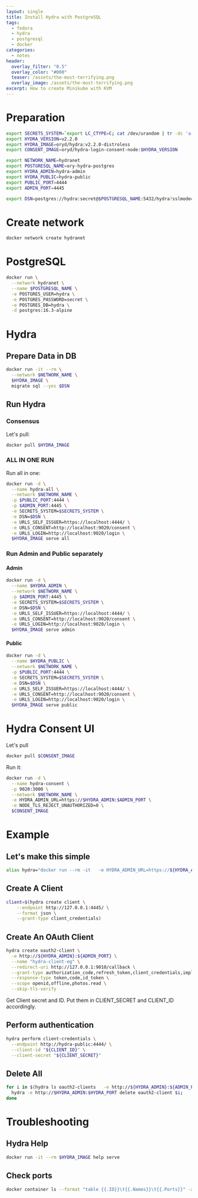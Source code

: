 ```yaml
---
layout: single
title: Install Hydra with PostgreSQL
tags:
  - fedora
  - hydra
  - postgresql
  - docker
categories:
  - notes
header:
  overlay_filter: "0.5"
  overlay_color: "#000"
  teaser: /assets/the-most-terrifying.png
  overlay_image: /assets/the-most-terrifying.png
excerpt: How to create Minikube with KVM  
---
```

# Preparation

```bash
export SECRETS_SYSTEM=`export LC_CTYPE=C; cat /dev/urandom | tr -dc 'a-zA-Z0-9' | fold -w 32 | head -n 1`
export HYDRA_VERSION=v2.2.0
export HYDRA_IMAGE=oryd/hydra:v2.2.0-distroless
export CONSENT_IMAGE=oryd/hydra-login-consent-node:$HYDRA_VERSION

export NETWORK_NAME=hydranet
export POSTGRESQL_NAME=ory-hydra-postgres
export HYDRA_ADMIN=hydra-admin
export HYDRA_PUBLIC=hydra-public
export PUBLIC_PORT=4444
export ADMIN_PORT=4445

export DSN=postgres://hydra:secret@$POSTGRESQL_NAME:5432/hydra?sslmode=disable
```

# Create network

```bash
docker network create hydranet
```

# PostgreSQL

```bash
docker run \
  --network hydranet \
  --name $POSTGRESQL_NAME \
  -e POSTGRES_USER=hydra \
  -e POSTGRES_PASSWORD=secret \
  -e POSTGRES_DB=hydra \
  -d postgres:16.3-alpine
```

# Hydra

## Prepare Data in DB 

```bash
docker run -it --rm \
  --network $NETWORK_NAME \
  $HYDRA_IMAGE \
  migrate sql --yes $DSN
```

## Run Hydra

### Consensus
Let's pull:

```bash
docker pull $HYDRA_IMAGE
```

### ALL IN ONE RUN

Run all in one:

```bash
docker run -d \
  --name hydra-all \
  --network $NETWORK_NAME \
  -p $PUBLIC_PORT:4444 \
  -p $ADMIN_PORT:4445 \
  -e SECRETS_SYSTEM=$SECRETS_SYSTEM \
  -e DSN=$DSN \
  -e URLS_SELF_ISSUER=https://localhost:4444/ \
  -e URLS_CONSENT=http://localhost:9020/consent \
  -e URLS_LOGIN=http://localhost:9020/login \
  $HYDRA_IMAGE serve all
```

### Run Admin and Public separately

#### Admin

```bash
docker run -d \
  --name $HYDRA_ADMIN \
  --network $NETWORK_NAME \
  -p $ADMIN_PORT:4445 \
  -e SECRETS_SYSTEM=$SECRETS_SYSTEM \
  -e DSN=$DSN \
  -e URLS_SELF_ISSUER=https://localhost:4444/ \
  -e URLS_CONSENT=http://localhost:9020/consent \
  -e URLS_LOGIN=http://localhost:9020/login \
  $HYDRA_IMAGE serve admin
```

#### Public

```bash
docker run -d \
  --name $HYDRA_PUBLIC \
  --network $NETWORK_NAME \
  -p $PUBLIC_PORT:4444 \
  -e SECRETS_SYSTEM=$SECRETS_SYSTEM \
  -e DSN=$DSN \
  -e URLS_SELF_ISSUER=https://localhost:4444/ \
  -e URLS_CONSENT=http://localhost:9020/consent \
  -e URLS_LOGIN=http://localhost:9020/login \
  $HYDRA_IMAGE serve public
```

# Hydra Consent UI

Let's pull

```bash
docker pull $CONSENT_IMAGE
```

Run it:

```bash
docker run -d \
  --name hydra-consent \
  -p 9020:3000 \
  --network $NETWORK_NAME \
  -e HYDRA_ADMIN_URL=https://$HYDRA_ADMIN:$ADMIN_PORT \
  -e NODE_TLS_REJECT_UNAUTHORIZED=0 \
  $CONSENT_IMAGE
```

# Example

## Let's make this simple

```bash
alias hydra="docker run --rm -it   -e HYDRA_ADMIN_URL=https://${HYDRA_ADMIN}:${ADMIN_PORT}   --network $NETWORK_NAME   ${HYDRA_IMAGE}"
```

## Create A Client

```bash
client=$(hydra create client \
    --endpoint http://127.0.0.1:4445/ \
    --format json \
    --grant-type client_credentials)
```

## Create An OAuth Client

```bash
hydra create oauth2-client \
  -e http://${HYDRA_ADMIN}:${ADMIN_PORT} \
  --name "hydra-client-eg" \
  --redirect-uri http://127.0.0.1:9010/callback \
  --grant-type authorization_code,refresh_token,client_credentials,implicit \
  --response-type token,code,id_token \
  --scope openid,offline,photos.read \
  --skip-tls-verify
```

Get Client secret and ID. Put them in CLIENT_SECRET and CLIENT_ID accordingly.

## Perform authentication

```bash
hydra perform client-credentials \
  --endpoint http://hydra-public:4444/ \
  --client-id "${CLIENT_ID}" \
  --client-secret "${CLIENT_SECRET}"

```

## Delete All

```bash
for i in $(hydra ls oauth2-clients   -e http://${HYDRA_ADMIN}:${ADMIN_PORT} --format json | jq -r ".items[].client_id" ) ; do 
  hydra -e http://$HYDRA_ADMIN:$HYDRA_PORT delete oauth2-client $i; 
done

```

# Troubleshooting

## Hydra Help

```bash
docker run -it --rm $HYDRA_IMAGE help serve
```

## Check ports

```bash
docker container ls --format "table {{.ID}}\t{{.Names}}\t{{.Ports}}" -a
```
